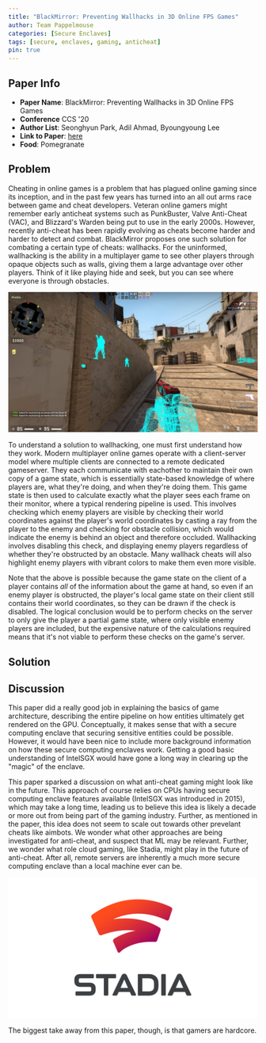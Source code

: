 ```yaml
---
title: "BlackMirror: Preventing Wallhacks in 3D Online FPS Games"
author: Team Pappelmouse
categories: [Secure Enclaves]
tags: [secure, enclaves, gaming, anticheat]
pin: true
---
```


## Paper Info
- **Paper Name**: BlackMirror: Preventing Wallhacks in 3D Online FPS Games
- **Conference** CCS '20
- **Author List**: Seonghyun Park, Adil Ahmad, Byoungyoung Lee
- **Link to Paper**: [here](https://lifeasageek.github.io/papers/seonghyun-blackmirror.pdf)
- **Food**: Pomegranate

## Problem

Cheating in online games is a problem that has plagued online gaming since its inception, and in the past few years has turned into an all out arms race between game and cheat developers. Veteran online gamers might remember early anticheat systems such as PunkBuster, Valve Anti-Cheat (VAC), and Blizzard's Warden being put to use in the early 2000s. However, recently anti-cheat has been rapidly evolving as cheats become harder and harder to detect and combat. BlackMirror proposes one such solution for combating a certain type of cheats: wallhacks. For the uninformed, wallhacking is the ability in a multiplayer game to see other players through opaque objects such as walls, giving them a large advantage over other players. Think of it like playing hide and seek, but you can see where everyone is through obstacles. 

![](/assets/img/2021-01-20-blackmirror/wallhack.jpg)

To understand a solution to wallhacking, one must first understand how they work. Modern multiplayer online games operate with a client-server model where multiple clients are connected to a remote dedicated gameserver. They each communicate with eachother to maintain their own copy of a game state, which is essentially state-based knowledge of where players are, what they're doing, and when they're doing them. This game state is then used to calculate exactly what the player sees each frame on their monitor, where a typical rendering pipeline is used. This involves checking which enemy players are visible by checking their world coordinates against the player's world coordinates by casting a ray from the player to the enemy and checking for obstacle collision, which would indicate the enemy is behind an object and therefore occluded. Wallhacking involves disabling this check, and displaying enemy players regardless of whether they're obstructed by an obstacle. Many wallhack cheats will also highlight enemy players with vibrant colors to make them even more visible.

Note that the above is possible because the game state on the client of a player contains *all* of the information about the game at hand, so even if an enemy player is obstructed, the player's local game state on their client still contains their world coordinates, so they can be drawn if the check is disabled. The logical conclusion would be to perform checks on the server to only give the player a partial game state, where only visible enemy players are included, but the expensive nature of the calculations required means that it's not viable to perform these checks on the game's server.



## Solution


## Discussion

This paper did a really good job in explaining the basics of game architecture, describing the entire pipeline on how entities ultimately get rendered on the GPU.
Conceptually, it makes sense that with a secure computing enclave that securing sensitive entities could be possible.
However, it would have been nice to include more background information on how these secure computing enclaves work.
Getting a good basic understanding of IntelSGX would have gone a long way in clearing up the "magic" of the enclave.

This paper sparked a discussion on what anti-cheat gaming might look like in the future.
This approach of course relies on CPUs having secure computing enclave features available (IntelSGX was introduced in 2015), which may take a long time, leading us to believe this idea is likely a decade or more out from being part of the gaming industry.
Further, as mentioned in the paper, this idea does not seem to scale out towards other prevelant cheats like aimbots.
We wonder what other approaches are being investigated for anti-cheat, and suspect that ML may be relevant.
Further, we wonder what role cloud gaming, like Stadia, might play in the future of anti-cheat.
After all, remote servers are inherently a much more secure computing enclave than a local machine ever can be.

![](/assets/img/2021-01-20-blackmirror/stadia.jpeg)

The biggest take away from this paper, though, is that gamers are hardcore.
